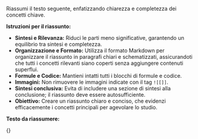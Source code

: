 Riassumi il testo seguente, enfatizzando chiarezza e completezza dei concetti chiave.

**Istruzioni per il riassunto:**

- **Sintesi e Rilevanza:** Riduci le parti meno significative, garantendo un equilibrio tra sintesi e completezza.
- **Organizzazione e Formato:** Utilizza il formato Markdown per organizzare il riassunto in paragrafi chiari e schematizzati, assicurandoti che tutti i concetti rilevanti siano coperti senza aggiungere contenuti superflui.
- **Formule e Codice:** Mantieni intatti tutti i blocchi di formule e codice.
- **Immagini:** Non rimuovere le immagini indicate con il tag `![[]]`.
- **Sintesi conclusiva:** Evita di includere una sezione di sintesi alla conclusione; il riassunto deve essere autosufficiente.
- **Obiettivo:** Creare un riassunto chiaro e conciso, che evidenzi efficacemente i concetti principali per agevolare lo studio.

**Testo da riassumere:**

{}
